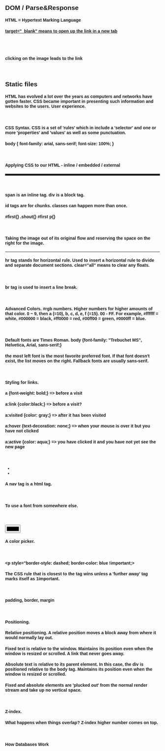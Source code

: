 ## DOM / Parse&Response
#### HTML = Hypertext Marking Language
#### <a href="" target="_blank"> 
#### target="_blank" means to open up the link in a new tab
<br/>

#### <a href=""><img src=""></a>
#### clicking on the image leads to the link 
<br/>

## Static files
#### HTML has evolved a lot over the years as computers and networks have gotten faster. CSS became important in presenting such information and websites to the users. User experience.
<br/>

#### CSS Syntax. CSS is a set of 'rules' which in include a 'selector' and one or more 'properties' and 'values' as well as some punctuation. 
#### body { font-family: arial, sans-serif; font-size: 100%; }
<br/>

#### Applying CSS to our HTML - inline / embedded / external 
#### <p style='border-style:solid;'>
#### <head><style> body {font-family: arial, sans-serif;}</style></head>
#### <head><link rel='stylesheet' href='styles.css'></head>
<br/>

#### span is an inline tag. div is a block tag. 
#### id tags are for chunks. classes can happen more than once. 
#### #first{} .shout{} #first p{}
<br/>

#### <img src="" style="float:right">
#### Taking the image out of its original flow and reserving the space on the right for the image. 
#### <hr clear="all" />
#### hr tag stands for horizontal rule. Used to insert a horizontal rule to divide and separate document sections. clear="all" means to clear any floats. 
#### <br clear="all" />
#### br tag is used to insert a line break.
<br/>

#### Advanced Colors. #rgb numbers. Higher numbers for higher amounts of that color. 0 ~ 9, then a (=10), b, c, d, e, f (=15). 00 - FF. For example, #ffffff = white, #000000 = black, #ff0000 = red, #00ff00 = green, #0000ff = blue. 
<br/>

#### Default fonts are Times Roman. body {font-family: "Trebuchet MS", Helvetica, Arial, sans-serif;}
#### the most left font is the most favorite preferred font. If that font doesn't exist, the list moves on the right. Fallback fonts are usually sans-serif. 
<br/>

#### Styling for links. 
#### a {font-weight: bold;} => before a visit
#### a:link {color:black;} => before a visit? 
#### a:visited {color: gray;} => after it has been visited
#### a:hover {text-decoration: none;} => when your mouse is over it but you have not clicked
#### a:active {color: aqua;} => you have clicked it and you have not yet see the new page
<br/>

#### <nav><ul><li><a href="" class=""></a><li><a href="" class=""></a></li></nav>
#### A nav tag is a html tag. 
<br/>

#### <link href="http://fonts.google.api..." rel="stylesheet">
#### To use a font from somewhere else. 
<br/>

#### <input type="color" onchange="alert(this.value);">
#### A color picker. 
<br/>

#### <p style="border-style: dashed; border-color: blue !important;>
#### The CSS rule that is closest to the tag wins unless a 'further away' tag marks itself as 1important. 
<br/>

#### padding, border, margin 
<br/>

#### Positioning.
#### <div style="position: relative; left: -20px; top: 20px;">
#### Relative positioning. A relative position moves a block away from where it would normally lay out. 
#### <div style="position: fixed; bottom: 20px; left: 30%;">
#### Fixed text is relative to the window. Maintains its position even when the window is resized or scrolled. A link that never goes away. 
#### <div style="position: absolute; top: 40px; left: 30%;">
#### Absolute text is relative to its parent element. In this case, the div is positioned relative to the body tag. Maintains its position even when the window is resized or scrolled. 
#### Fixed and absolute elements are 'plucked out' from the normal render stream and take up no vertical space. 
<br/>

#### Z-index. 
#### What happens when things overlap? Z-index higher number comes on top. 
#### <div style="z-index:100">
<br/>

#### How Databases Work
#### 



